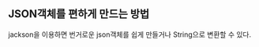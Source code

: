 
## JSON객체를 편하게 만드는 방법
jackson을 이용하면 번거로운 json객체를 쉽게 만들거나 String으로 변환할 수 있다.



<!--stackedit_data:
eyJoaXN0b3J5IjpbLTU3NDc2NDQ4MCw3MzA5OTgxMTZdfQ==
-->
